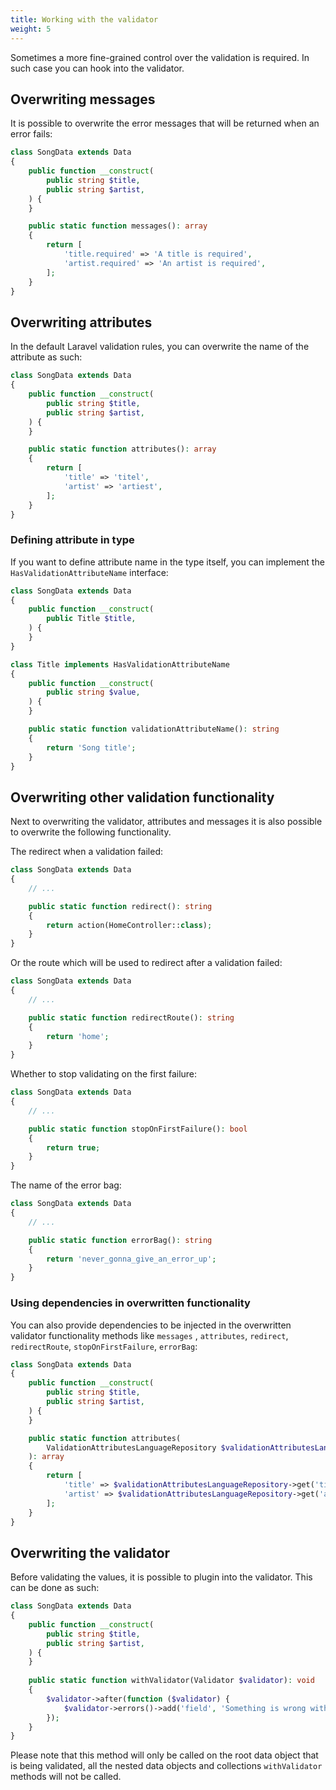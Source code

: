 ```yaml
---
title: Working with the validator
weight: 5
---
```


Sometimes a more fine-grained control over the validation is required. In such case you can hook into the validator.

## Overwriting messages

It is possible to overwrite the error messages that will be returned when an error fails:

```php
class SongData extends Data
{
    public function __construct(
        public string $title,
        public string $artist,
    ) {
    }

    public static function messages(): array
    {
        return [
            'title.required' => 'A title is required',
            'artist.required' => 'An artist is required',
        ];
    }
}
```

## Overwriting attributes

In the default Laravel validation rules, you can overwrite the name of the attribute as such:

```php
class SongData extends Data
{
    public function __construct(
        public string $title,
        public string $artist,
    ) {
    }

    public static function attributes(): array
    {
        return [
            'title' => 'titel',
            'artist' => 'artiest',
        ];
    }
}
```

### Defining attribute in type

If you want to define attribute name in the type itself, you can implement the `HasValidationAttributeName` interface:

```php
class SongData extends Data
{
    public function __construct(
        public Title $title,
    ) {
    }
}

class Title implements HasValidationAttributeName
{
    public function __construct(
        public string $value,
    ) {
    }

    public static function validationAttributeName(): string
    {
        return 'Song title';
    }
}
```

## Overwriting other validation functionality

Next to overwriting the validator, attributes and messages it is also possible to overwrite the following functionality.

The redirect when a validation failed:

```php
class SongData extends Data
{
    // ...

    public static function redirect(): string
    {
        return action(HomeController::class);
    }
}
```

Or the route which will be used to redirect after a validation failed:

```php
class SongData extends Data
{
    // ...

    public static function redirectRoute(): string
    {
        return 'home';
    }
}
```

Whether to stop validating on the first failure:

```php
class SongData extends Data
{
    // ...

    public static function stopOnFirstFailure(): bool
    {
        return true;
    }
}
```

The name of the error bag:

```php
class SongData extends Data
{
    // ...

    public static function errorBag(): string
    {
        return 'never_gonna_give_an_error_up';
    }
}
```

### Using dependencies in overwritten functionality

You can also provide dependencies to be injected in the overwritten validator functionality methods like `messages`
, `attributes`, `redirect`, `redirectRoute`, `stopOnFirstFailure`, `errorBag`:

```php
class SongData extends Data
{
    public function __construct(
        public string $title,
        public string $artist,
    ) {
    }

    public static function attributes(
        ValidationAttributesLanguageRepository $validationAttributesLanguageRepository
    ): array
    {
        return [
            'title' => $validationAttributesLanguageRepository->get('title'),
            'artist' => $validationAttributesLanguageRepository->get('artist'),
        ];
    }
}
```

## Overwriting the validator

Before validating the values, it is possible to plugin into the validator. This can be done as such:

```php
class SongData extends Data
{
    public function __construct(
        public string $title,
        public string $artist,
    ) {
    }
    
    public static function withValidator(Validator $validator): void
    {
        $validator->after(function ($validator) {
            $validator->errors()->add('field', 'Something is wrong with this field!');
        });
    }
}
```

Please note that this method will only be called on the root data object that is being validated, all the nested data objects and collections `withValidator` methods will not be called.
